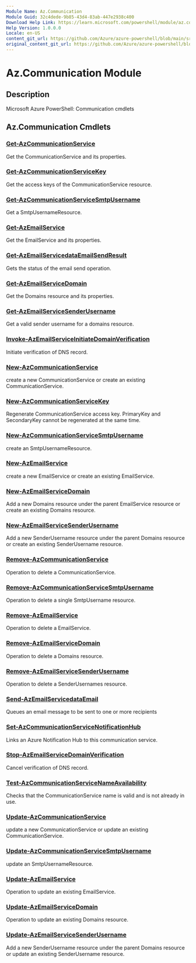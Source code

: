 ```yaml
---
Module Name: Az.Communication
Module Guid: 32c4dede-9b85-43d4-83ab-447e2938c400
Download Help Link: https://learn.microsoft.com/powershell/module/az.communication
Help Version: 1.0.0.0
Locale: en-US
content_git_url: https://github.com/Azure/azure-powershell/blob/main/src/Communication/Communication/help/Az.Communication.md
original_content_git_url: https://github.com/Azure/azure-powershell/blob/main/src/Communication/Communication/help/Az.Communication.md
---
```


# Az.Communication Module
## Description
Microsoft Azure PowerShell: Communication cmdlets

## Az.Communication Cmdlets
### [Get-AzCommunicationService](Get-AzCommunicationService.md)
Get the CommunicationService and its properties.

### [Get-AzCommunicationServiceKey](Get-AzCommunicationServiceKey.md)
Get the access keys of the CommunicationService resource.

### [Get-AzCommunicationServiceSmtpUsername](Get-AzCommunicationServiceSmtpUsername.md)
Get a SmtpUsernameResource.

### [Get-AzEmailService](Get-AzEmailService.md)
Get the EmailService and its properties.

### [Get-AzEmailServicedataEmailSendResult](Get-AzEmailServicedataEmailSendResult.md)
Gets the status of the email send operation.

### [Get-AzEmailServiceDomain](Get-AzEmailServiceDomain.md)
Get the Domains resource and its properties.

### [Get-AzEmailServiceSenderUsername](Get-AzEmailServiceSenderUsername.md)
Get a valid sender username for a domains resource.

### [Invoke-AzEmailServiceInitiateDomainVerification](Invoke-AzEmailServiceInitiateDomainVerification.md)
Initiate verification of DNS record.

### [New-AzCommunicationService](New-AzCommunicationService.md)
create a new CommunicationService or create an existing CommunicationService.

### [New-AzCommunicationServiceKey](New-AzCommunicationServiceKey.md)
Regenerate CommunicationService access key.
PrimaryKey and SecondaryKey cannot be regenerated at the same time.

### [New-AzCommunicationServiceSmtpUsername](New-AzCommunicationServiceSmtpUsername.md)
create an SmtpUsernameResource.

### [New-AzEmailService](New-AzEmailService.md)
create a new EmailService or create an existing EmailService.

### [New-AzEmailServiceDomain](New-AzEmailServiceDomain.md)
Add a new Domains resource under the parent EmailService resource or create an existing Domains resource.

### [New-AzEmailServiceSenderUsername](New-AzEmailServiceSenderUsername.md)
Add a new SenderUsername resource under the parent Domains resource or create an existing SenderUsername resource.

### [Remove-AzCommunicationService](Remove-AzCommunicationService.md)
Operation to delete a CommunicationService.

### [Remove-AzCommunicationServiceSmtpUsername](Remove-AzCommunicationServiceSmtpUsername.md)
Operation to delete a single SmtpUsername resource.

### [Remove-AzEmailService](Remove-AzEmailService.md)
Operation to delete a EmailService.

### [Remove-AzEmailServiceDomain](Remove-AzEmailServiceDomain.md)
Operation to delete a Domains resource.

### [Remove-AzEmailServiceSenderUsername](Remove-AzEmailServiceSenderUsername.md)
Operation to delete a SenderUsernames resource.

### [Send-AzEmailServicedataEmail](Send-AzEmailServicedataEmail.md)
Queues an email message to be sent to one or more recipients

### [Set-AzCommunicationServiceNotificationHub](Set-AzCommunicationServiceNotificationHub.md)
Links an Azure Notification Hub to this communication service.

### [Stop-AzEmailServiceDomainVerification](Stop-AzEmailServiceDomainVerification.md)
Cancel verification of DNS record.

### [Test-AzCommunicationServiceNameAvailability](Test-AzCommunicationServiceNameAvailability.md)
Checks that the CommunicationService name is valid and is not already in use.

### [Update-AzCommunicationService](Update-AzCommunicationService.md)
update a new CommunicationService or update an existing CommunicationService.

### [Update-AzCommunicationServiceSmtpUsername](Update-AzCommunicationServiceSmtpUsername.md)
update an SmtpUsernameResource.

### [Update-AzEmailService](Update-AzEmailService.md)
Operation to update an existing EmailService.

### [Update-AzEmailServiceDomain](Update-AzEmailServiceDomain.md)
Operation to update an existing Domains resource.

### [Update-AzEmailServiceSenderUsername](Update-AzEmailServiceSenderUsername.md)
Add a new SenderUsername resource under the parent Domains resource or update an existing SenderUsername resource.

